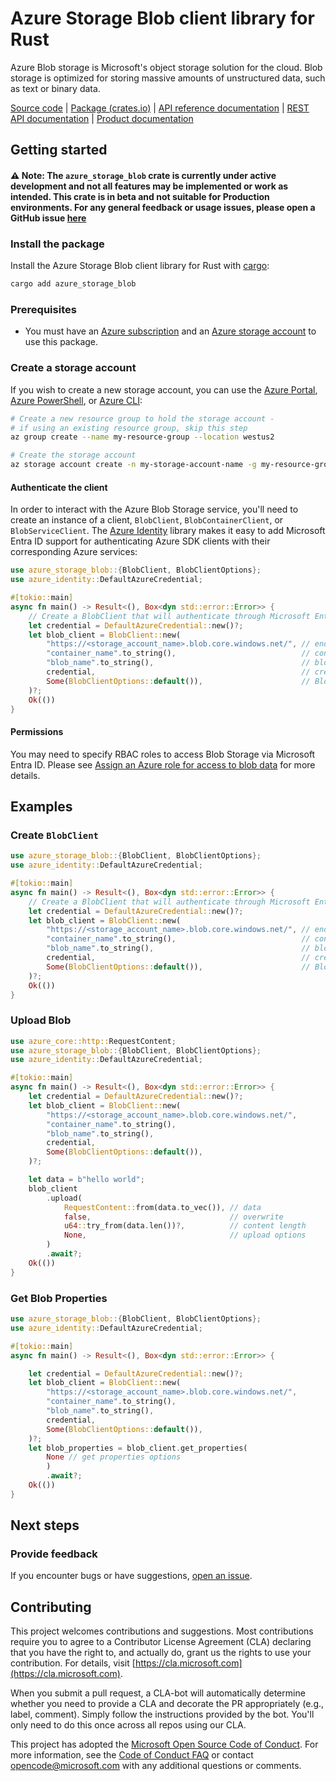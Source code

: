 # Azure Storage Blob client library for Rust

Azure Blob storage is Microsoft's object storage solution for the cloud. Blob storage is optimized for storing massive amounts of unstructured data, such as text or binary data.

[Source code] | [Package (crates.io)] | [API reference documentation] | [REST API documentation] | [Product documentation]

## Getting started

#### ⚠️ Note: The `azure_storage_blob` crate is currently under active development and not all features may be implemented or work as intended. This crate is in beta and not suitable for Production environments. For any general feedback or usage issues, please open a GitHub issue [here](https://github.com/Azure/azure-sdk-for-rust/issues)

### Install the package

Install the Azure Storage Blob client library for Rust with [cargo]:

```sh
cargo add azure_storage_blob
```

### Prerequisites

* You must have an [Azure subscription] and an [Azure storage account] to use this package.

### Create a storage account

If you wish to create a new storage account, you can use the
[Azure Portal], [Azure PowerShell], or [Azure CLI]:

```sh
# Create a new resource group to hold the storage account -
# if using an existing resource group, skip this step
az group create --name my-resource-group --location westus2

# Create the storage account
az storage account create -n my-storage-account-name -g my-resource-group
```

#### Authenticate the client

In order to interact with the Azure Blob Storage service, you'll need to create an instance of a client, `BlobClient`, `BlobContainerClient`, or `BlobServiceClient`. The [Azure Identity] library makes it easy to add Microsoft Entra ID support for authenticating Azure SDK clients with their corresponding Azure services:

```rust no_run
use azure_storage_blob::{BlobClient, BlobClientOptions};
use azure_identity::DefaultAzureCredential;

#[tokio::main]
async fn main() -> Result<(), Box<dyn std::error::Error>> {
    // Create a BlobClient that will authenticate through Microsoft Entra ID
    let credential = DefaultAzureCredential::new()?;
    let blob_client = BlobClient::new(
        "https://<storage_account_name>.blob.core.windows.net/", // endpoint
        "container_name".to_string(),                            // container name
        "blob_name".to_string(),                                 // blob name
        credential,                                              // credential
        Some(BlobClientOptions::default()),                      // BlobClient options
    )?;
    Ok(())
}
```

#### Permissions

You may need to specify RBAC roles to access Blob Storage via Microsoft Entra ID. Please see [Assign an Azure role for access to blob data] for more details.

## Examples

### Create `BlobClient`

```rust no_run
use azure_storage_blob::{BlobClient, BlobClientOptions};
use azure_identity::DefaultAzureCredential;

#[tokio::main]
async fn main() -> Result<(), Box<dyn std::error::Error>> {
    // Create a BlobClient that will authenticate through Microsoft Entra ID
    let credential = DefaultAzureCredential::new()?;
    let blob_client = BlobClient::new(
        "https://<storage_account_name>.blob.core.windows.net/", // endpoint
        "container_name".to_string(),                            // container name
        "blob_name".to_string(),                                 // blob name
        credential,                                              // credential
        Some(BlobClientOptions::default()),                      // BlobClient options
    )?;
    Ok(())
}
```

### Upload Blob

```rust no_run
use azure_core::http::RequestContent;
use azure_storage_blob::{BlobClient, BlobClientOptions};
use azure_identity::DefaultAzureCredential;

#[tokio::main]
async fn main() -> Result<(), Box<dyn std::error::Error>> {
    let credential = DefaultAzureCredential::new()?;
    let blob_client = BlobClient::new(
        "https://<storage_account_name>.blob.core.windows.net/",
        "container_name".to_string(),
        "blob_name".to_string(),
        credential,
        Some(BlobClientOptions::default()),
    )?;

    let data = b"hello world";
    blob_client
        .upload(
            RequestContent::from(data.to_vec()), // data
            false,                               // overwrite
            u64::try_from(data.len())?,          // content length
            None,                                // upload options
        )
        .await?;
    Ok(())
}
```

### Get Blob Properties

```rust no_run
use azure_storage_blob::{BlobClient, BlobClientOptions};
use azure_identity::DefaultAzureCredential;

#[tokio::main]
async fn main() -> Result<(), Box<dyn std::error::Error>> {

    let credential = DefaultAzureCredential::new()?;
    let blob_client = BlobClient::new(
        "https://<storage_account_name>.blob.core.windows.net/",
        "container_name".to_string(),
        "blob_name".to_string(),
        credential,
        Some(BlobClientOptions::default()),
    )?;
    let blob_properties = blob_client.get_properties(
        None // get properties options
        )
        .await?;
    Ok(())
}
```

## Next steps

### Provide feedback

If you encounter bugs or have suggestions, [open an issue](https://github.com/Azure/azure-sdk-for-rust/issues).

## Contributing

This project welcomes contributions and suggestions. Most contributions require you to agree to a Contributor License Agreement (CLA) declaring that you have the right to, and actually do, grant us the rights to use your contribution. For details, visit [https://cla.microsoft.com](https://cla.microsoft.com).

When you submit a pull request, a CLA-bot will automatically determine whether you need to provide a CLA and decorate the PR appropriately (e.g., label, comment). Simply follow the instructions provided by the bot. You'll only need to do this once across all repos using our CLA.

This project has adopted the [Microsoft Open Source Code of Conduct](https://opensource.microsoft.com/codeofconduct/). For more information, see the [Code of Conduct FAQ](https://opensource.microsoft.com/codeofconduct/faq/) or contact [opencode@microsoft.com](mailto:opencode@microsoft.com) with any additional questions or comments.

<!-- LINKS -->
[Azure subscription]: https://azure.microsoft.com/free/
[Azure storage account]: https://learn.microsoft.com/azure/storage/common/storage-account-overview
[Azure Portal]: https://learn.microsoft.com/azure/storage/common/storage-quickstart-create-account?tabs=azure-portal
[Azure PowerShell]: https://learn.microsoft.com/azure/storage/common/storage-quickstart-create-account?tabs=azure-powershell
[Azure CLI]: https://learn.microsoft.com/azure/storage/common/storage-quickstart-create-account?tabs=azure-cli
[cargo]: https://dev-doc.rust-lang.org/stable/cargo/commands/cargo.html
[Azure Identity]: https://github.com/Azure/azure-sdk-for-rust/tree/main/sdk/identity/azure_identity
[API reference documentation]: https://docs.rs/crate/azure_storage_blob/latest
[Package (crates.io)]: https://crates.io/crates/azure_storage_blob
[Source code]: https://github.com/Azure/azure-sdk-for-rust/tree/main/sdk/storage/azure_storage_blob
[REST API documentation]: https://learn.microsoft.com/rest/api/storageservices/blob-service-rest-api
[Product documentation]: https://learn.microsoft.com/azure/storage/blobs/storage-blobs-overview
[Assign an Azure role for access to blob data]: https://learn.microsoft.com/azure/storage/blobs/assign-azure-role-data-access?tabs=portal
